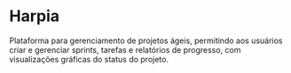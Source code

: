 # Harpia
Plataforma para gerenciamento de projetos ágeis, permitindo aos usuários criar e gerenciar sprints, tarefas e relatórios de progresso, com visualizações gráficas do status do projeto.

